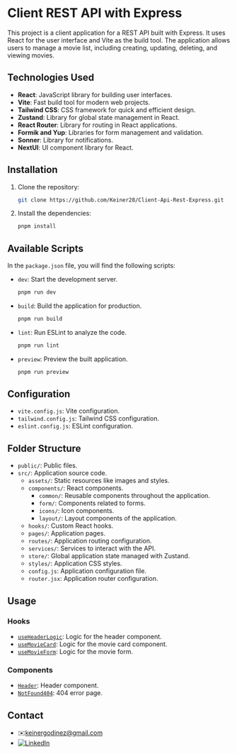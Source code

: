# Client REST API with Express

This project is a client application for a REST API built with Express. It uses React for the user interface and Vite as the build tool. The application allows users to manage a movie list, including creating, updating, deleting, and viewing movies.

## Technologies Used

- **React**: JavaScript library for building user interfaces.
- **Vite**: Fast build tool for modern web projects.
- **Tailwind CSS**: CSS framework for quick and efficient design.
- **Zustand**: Library for global state management in React.
- **React Router**: Library for routing in React applications.
- **Formik and Yup**: Libraries for form management and validation.
- **Sonner**: Library for notifications.
- **NextUI**: UI component library for React.

## Installation

1. Clone the repository:
   ```sh
   git clone https://github.com/Keiner28/Client-Api-Rest-Express.git
   ```
2. Install the dependencies:
   ```sh
   pnpm install
   ```

## Available Scripts

In the `package.json` file, you will find the following scripts:

- `dev`: Start the development server.
  ```sh
  pnpm run dev
  ```
- `build`: Build the application for production.
  ```sh
  pnpm run build
  ```
- `lint`: Run ESLint to analyze the code.
  ```sh
  pnpm run lint
  ```
- `preview`: Preview the built application.
  ```sh
  pnpm run preview
  ```

## Configuration

- `vite.config.js`: Vite configuration.
- `tailwind.config.js`: Tailwind CSS configuration.
- `eslint.config.js`: ESLint configuration.

## Folder Structure

- `public/`: Public files.
- `src/`: Application source code.
  - `assets/`: Static resources like images and styles.
  - `components/`: React components.
    - `common/`: Reusable components throughout the application.
    - `form/`: Components related to forms.
    - `icons/`: Icon components.
    - `layout/`: Layout components of the application.
  - `hooks/`: Custom React hooks.
  - `pages/`: Application pages.
  - `routes/`: Application routing configuration.
  - `services/`: Services to interact with the API.
  - `store/`: Global application state managed with Zustand.
  - `styles/`: Application CSS styles.
  - `config.js`: Application configuration file.
  - `router.jsx`: Application router configuration.

## Usage

### Hooks

- [`useHeaderLogic`](src/hooks/useHeader.js): Logic for the header component.
- [`useMovieCard`](src/hooks/useMovieCard.js): Logic for the movie card component.
- [`useMovieForm`](src/hooks/useMovieForm.js): Logic for the movie form.

### Components

- [`Header`](src/components/layout/Header.jsx): Header component.
- [`NotFound404`](src/pages/NotFound404.jsx): 404 error page.

## Contact

- ✉️[keinergodinez@gmail.com](mailto:keinergodinez@gmail.com)
- <a href="https://www.linkedin.com/in/keiner28/"><img alt="LinkedIn" src="https://img.shields.io/badge/LinkedIn-Keiner%20Godinez-blue?style=flat-square&logo=linkedin"></a>